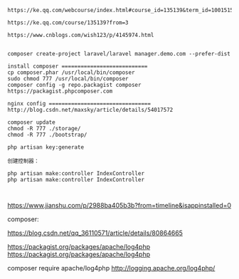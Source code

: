 
```
https://ke.qq.com/webcourse/index.html#course_id=135139&term_id=100151501&taid=538838007156707&vid=p14100ad4q7

https://ke.qq.com/course/135139?from=3

https://www.cnblogs.com/wish123/p/4145974.html


composer create-project laravel/laravel manager.demo.com --prefer-dist
```

```
install composer ===========================
cp composer.phar /usr/local/bin/composer
sudo chmod 777 /usr/local/bin/composer
composer config -g repo.packagist composer https://packagist.phpcomposer.com
```



```
nginx config ================================
http://blog.csdn.net/maxsky/article/details/54017572
```


```
composer update
chmod -R 777 ./storage/
chmod -R 777 ./bootstrap/
 
php artisan key:generate
```


```
创建控制器：

php artisan make:controller IndexController
php artisan make:controller IndexController



```



https://www.jianshu.com/p/2988ba405b3b?from=timeline&isappinstalled=0



composer:

https://blog.csdn.net/qq_36110571/article/details/80864665

https://packagist.org/packages/apache/log4php
https://packagist.org/packages/apache/log4php

composer require apache/log4php
http://logging.apache.org/log4php/




